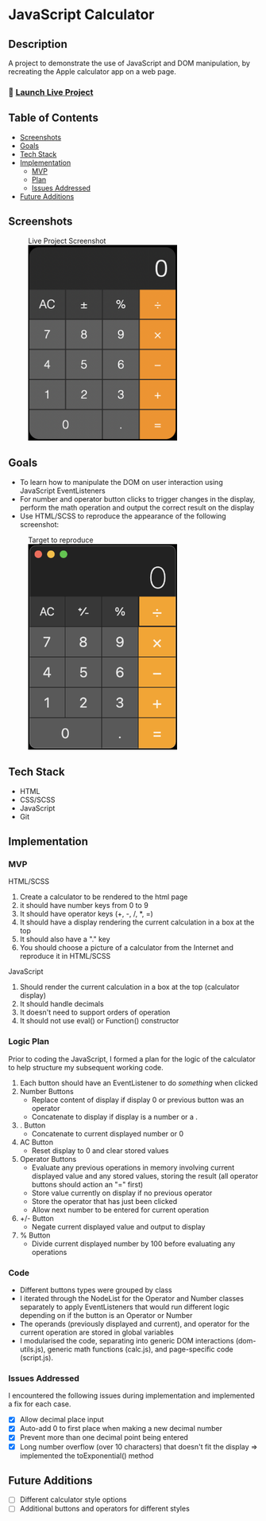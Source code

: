 # JavaScript Calculator

## Description

A project to demonstrate the use of JavaScript and DOM manipulation, by recreating the Apple calculator app on a web page.

### 🚀 [Launch Live Project](https://austnly.github.io/js-calc/)

## Table of Contents

-   [Screenshots](#screenshots)
-   [Goals](#goals)
-   [Tech Stack](#tech-stack)
-   [Implementation](#implementation)
    -   [MVP](#mvp)
    -   [Plan](#logic-plan)
    -   [Issues Addressed](#issues-addressed)
-   [Future Additions](#future-additions)

## Screenshots

<figure>
<figcaption>Live Project Screenshot</figcaption>
<img src="./img/final.png" width="300px" alt="Live Project Screenshot" />
</figure>

## Goals

-   To learn how to manipulate the DOM on user interaction using JavaScript EventListeners
-   For number and operator button clicks to trigger changes in the display, perform the math operation and output the correct result on the display
-   Use HTML/SCSS to reproduce the appearance of the following screenshot:

<figure>
<figcaption>Target to reproduce</figcaption>
<img src="./img/goal.png" width="300px" alt="Goal Screenshot" />
</figure>

## Tech Stack

-   HTML
-   CSS/SCSS
-   JavaScript
-   Git

## Implementation

### MVP

HTML/SCSS

1. Create a calculator to be rendered to the html page
1. it should have number keys from 0 to 9
1. It should have operator keys (+, -, /, \*, =)
1. It should have a display rendering the current calculation in a box at the top
1. It should also have a "." key
1. You should choose a picture of a calculator from the Internet and reproduce it in HTML/SCSS

JavaScript

1. Should render the current calculation in a box at the top (calculator display)
1. It should handle decimals
1. It doesn't need to support orders of operation
1. It should not use eval() or Function() constructor

### Logic Plan

Prior to coding the JavaScript, I formed a plan for the logic of the calculator to help structure my subsequent working code.

1. Each button should have an EventListener to do _something_ when clicked
1. Number Buttons
    - Replace content of display if display 0 or previous button was an operator
    - Concatenate to display if display is a number or a .
1. . Button
    - Concatenate to current displayed number or 0
1. AC Button
    - Reset display to 0 and clear stored values
1. Operator Buttons
    - Evaluate any previous operations in memory involving current displayed value and any stored values, storing the result (all operator buttons should action an "=" first)
    - Store value currently on display if no previous operator
    - Store the operator that has just been clicked
    - Allow next number to be entered for current operation
1. +/- Button
    - Negate current displayed value and output to display
1. % Button
    - Divide current displayed number by 100 before evaluating any operations

### Code

-   Different buttons types were grouped by class
-   I iterated through the NodeList for the Operator and Number classes separately to apply EventListeners that would run different logic depending on if the button is an Operator or Number
-   The operands (previously displayed and current), and operator for the current operation are stored in global variables
-   I modularised the code, separating into generic DOM interactions (dom-utils.js), generic math functions (calc.js), and page-specific code (script.js).

### Issues Addressed

I encountered the following issues during implementation and implemented a fix for each case.

-   [x] Allow decimal place input
-   [x] Auto-add 0 to first place when making a new decimal number
-   [x] Prevent more than one decimal point being entered
-   [x] Long number overflow (over 10 characters) that doesn't fit the display => implemented the toExponential() method

## Future Additions

-   [ ] Different calculator style options
-   [ ] Additional buttons and operators for different styles
